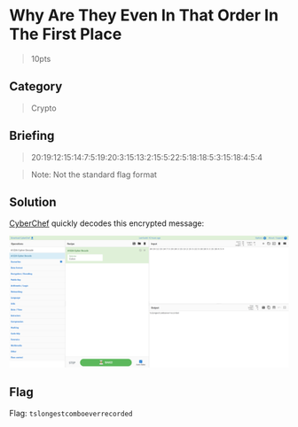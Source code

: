 # Why Are They Even In That Order In The First Place
> 10pts

## Category
> Crypto

## Briefing
> 20:19:12:15:14:7:5:19:20:3:15:13:2:15:5:22:5:18:18:5:3:15:18:4:5:4

> Note: Not the standard flag format

## Solution
[CyberChef](https://gchq.github.io/CyberChef/#recipe=A1Z26_Cipher_Decode('Colon')&input=MjA6MTk6MTI6MTU6MTQ6Nzo1OjE5OjIwOjM6MTU6MTM6MjoxNTo1OjIyOjU6MTg6MTg6NTozOjE1OjE4OjQ6NTo0) quickly decodes this encrypted message:

![CyberChef.png](CyberChef.png)

## Flag
Flag: `tslongestcomboeverrecorded`